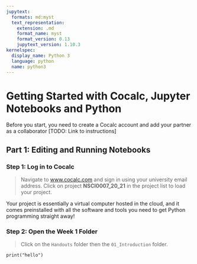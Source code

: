 ```yaml
---
jupytext:
  formats: md:myst
  text_representation:
    extension: .md
    format_name: myst
    format_version: 0.13
    jupytext_version: 1.10.3
kernelspec:
  display_name: Python 3
  language: python
  name: python3
---
```


# Getting Started with Cocalc, Jupyter Notebooks and Python

Before you start, you need to create a Cocalc account and add your partner as a collaborator [TODO: Link to instructions]

## Part 1: Editing and Running Notebooks

### Step 1: Log in to Cocalc

> Navigate to www.cocalc.com and sign in using your university email address. Click on project **NSCI0007_20_21** in the project list to load your project.

Your project is essentially a virtual computer hosted in the cloud, and it comes preinstalled with all the software and tools you need to get Python programming straight away!

### Step 2: Open the Week 1 Folder

>Click on the `Handouts` folder then the `01_Introduction` folder.

```{code-cell} ipython3
print("hello")
```

```{code-cell} ipython3

```
